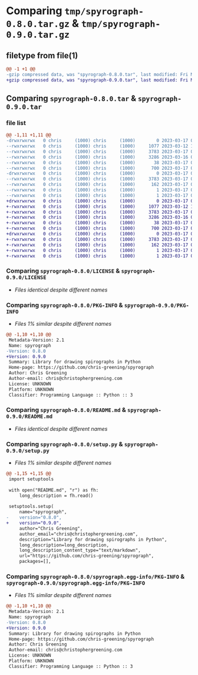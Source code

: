 # Comparing `tmp/spyrograph-0.8.0.tar.gz` & `tmp/spyrograph-0.9.0.tar.gz`

## filetype from file(1)

```diff
@@ -1 +1 @@
-gzip compressed data, was "spyrograph-0.8.0.tar", last modified: Fri Mar 17 01:33:10 2023, max compression
+gzip compressed data, was "spyrograph-0.9.0.tar", last modified: Fri Mar 17 01:50:10 2023, max compression
```

## Comparing `spyrograph-0.8.0.tar` & `spyrograph-0.9.0.tar`

### file list

```diff
@@ -1,11 +1,11 @@
-drwxrwxrwx   0 chris     (1000) chris     (1000)        0 2023-03-17 01:33:10.895048 spyrograph-0.8.0/
--rwxrwxrwx   0 chris     (1000) chris     (1000)     1077 2023-03-12 16:14:46.000000 spyrograph-0.8.0/LICENSE
--rwxrwxrwx   0 chris     (1000) chris     (1000)     3783 2023-03-17 01:33:10.894053 spyrograph-0.8.0/PKG-INFO
--rwxrwxrwx   0 chris     (1000) chris     (1000)     3286 2023-03-16 01:53:00.000000 spyrograph-0.8.0/README.md
--rwxrwxrwx   0 chris     (1000) chris     (1000)       38 2023-03-17 01:33:10.896045 spyrograph-0.8.0/setup.cfg
--rwxrwxrwx   0 chris     (1000) chris     (1000)      700 2023-03-17 01:32:34.000000 spyrograph-0.8.0/setup.py
-drwxrwxrwx   0 chris     (1000) chris     (1000)        0 2023-03-17 01:33:10.892065 spyrograph-0.8.0/spyrograph.egg-info/
--rwxrwxrwx   0 chris     (1000) chris     (1000)     3783 2023-03-17 01:33:10.000000 spyrograph-0.8.0/spyrograph.egg-info/PKG-INFO
--rwxrwxrwx   0 chris     (1000) chris     (1000)      162 2023-03-17 01:33:10.000000 spyrograph-0.8.0/spyrograph.egg-info/SOURCES.txt
--rwxrwxrwx   0 chris     (1000) chris     (1000)        1 2023-03-17 01:33:10.000000 spyrograph-0.8.0/spyrograph.egg-info/dependency_links.txt
--rwxrwxrwx   0 chris     (1000) chris     (1000)        1 2023-03-17 01:33:10.000000 spyrograph-0.8.0/spyrograph.egg-info/top_level.txt
+drwxrwxrwx   0 chris     (1000) chris     (1000)        0 2023-03-17 01:50:10.654963 spyrograph-0.9.0/
+-rwxrwxrwx   0 chris     (1000) chris     (1000)     1077 2023-03-12 16:14:46.000000 spyrograph-0.9.0/LICENSE
+-rwxrwxrwx   0 chris     (1000) chris     (1000)     3783 2023-03-17 01:50:10.652486 spyrograph-0.9.0/PKG-INFO
+-rwxrwxrwx   0 chris     (1000) chris     (1000)     3286 2023-03-16 01:53:00.000000 spyrograph-0.9.0/README.md
+-rwxrwxrwx   0 chris     (1000) chris     (1000)       38 2023-03-17 01:50:10.655063 spyrograph-0.9.0/setup.cfg
+-rwxrwxrwx   0 chris     (1000) chris     (1000)      700 2023-03-17 01:49:42.000000 spyrograph-0.9.0/setup.py
+drwxrwxrwx   0 chris     (1000) chris     (1000)        0 2023-03-17 01:50:10.650808 spyrograph-0.9.0/spyrograph.egg-info/
+-rwxrwxrwx   0 chris     (1000) chris     (1000)     3783 2023-03-17 01:50:10.000000 spyrograph-0.9.0/spyrograph.egg-info/PKG-INFO
+-rwxrwxrwx   0 chris     (1000) chris     (1000)      162 2023-03-17 01:50:10.000000 spyrograph-0.9.0/spyrograph.egg-info/SOURCES.txt
+-rwxrwxrwx   0 chris     (1000) chris     (1000)        1 2023-03-17 01:50:10.000000 spyrograph-0.9.0/spyrograph.egg-info/dependency_links.txt
+-rwxrwxrwx   0 chris     (1000) chris     (1000)        1 2023-03-17 01:50:10.000000 spyrograph-0.9.0/spyrograph.egg-info/top_level.txt
```

### Comparing `spyrograph-0.8.0/LICENSE` & `spyrograph-0.9.0/LICENSE`

 * *Files identical despite different names*

### Comparing `spyrograph-0.8.0/PKG-INFO` & `spyrograph-0.9.0/PKG-INFO`

 * *Files 1% similar despite different names*

```diff
@@ -1,10 +1,10 @@
 Metadata-Version: 2.1
 Name: spyrograph
-Version: 0.8.0
+Version: 0.9.0
 Summary: Library for drawing spirographs in Python
 Home-page: https://github.com/chris-greening/spyrograph
 Author: Chris Greening
 Author-email: chris@christophergreening.com
 License: UNKNOWN
 Platform: UNKNOWN
 Classifier: Programming Language :: Python :: 3
```

### Comparing `spyrograph-0.8.0/README.md` & `spyrograph-0.9.0/README.md`

 * *Files identical despite different names*

### Comparing `spyrograph-0.8.0/setup.py` & `spyrograph-0.9.0/setup.py`

 * *Files 1% similar despite different names*

```diff
@@ -1,15 +1,15 @@
 import setuptools
 
 with open("README.md", "r") as fh:
     long_description = fh.read()
 
 setuptools.setup(
     name="spyrograph",
-    version="0.8.0",
+    version="0.9.0",
     author="Chris Greening",
     author_email="chris@christophergreening.com",
     description="Library for drawing spirographs in Python",
     long_description=long_description,
     long_description_content_type="text/markdown",
     url="https://github.com/chris-greening/spyrograph",
     packages=[],
```

### Comparing `spyrograph-0.8.0/spyrograph.egg-info/PKG-INFO` & `spyrograph-0.9.0/spyrograph.egg-info/PKG-INFO`

 * *Files 1% similar despite different names*

```diff
@@ -1,10 +1,10 @@
 Metadata-Version: 2.1
 Name: spyrograph
-Version: 0.8.0
+Version: 0.9.0
 Summary: Library for drawing spirographs in Python
 Home-page: https://github.com/chris-greening/spyrograph
 Author: Chris Greening
 Author-email: chris@christophergreening.com
 License: UNKNOWN
 Platform: UNKNOWN
 Classifier: Programming Language :: Python :: 3
```


